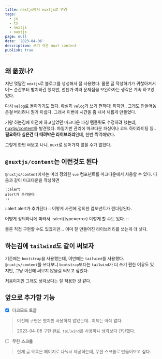 ```yaml
---
title: nextjs에서 nuxtjs로 변경
tags:
  - js
  - ts
  - nextjs
  - nuxtjs
page: null
date: '2023-04-06'
description: 쓰기 쉬운 nuxt content
publish: true
---
```


## 왜 옮겼나?

지난 몇달간 `nextjs`로 블로그를 생성해서 잘 사용했다.
물론 글 작성하기가 귀찮아져서 어느 순간부터 방치하긴 했지만,
언젠가 여러 문제점을 보완하자는 생각은 계속 하고있었다.

다시 `velog`로 돌아가기도 했다. 확실히 `velog`가 쓰기 편하다!
하지만.. 그래도 만들어놓은걸 버리려니 뭔가 아쉽다. 그래서 이번에 시간을 좀 내서 새롭게 만들었다.

기왕 하는김에 이전에 하고싶었던 마크다운 파싱 템플릿도 수정하려 했는데, [nuxtjs/content](https://content.nuxtjs.org/)를 발견했다. 파일기반 관리에 마크다운 파싱이나 코드 하이라이팅 등.. **필요하다 싶은건 다 때려박은 라이브러리**인데, 한번 찍먹해봤다.

그렇게 한번 써보고 나니, `nuxt`로 넘어가지 않을 수가 없었다..

## `@nuxtjs/content`는 이런것도 된다

`@nuxtjs/content`에서는 미리 정의한 `vue` 컴포넌트를 마크다운에서 사용할 수 있다.
다음과 같이 마크다운을 작성하면
```mdc
::alert
alert가 추가된다
::
```
::alert
alert가 추가된다
::
이렇게 사전에 정의한 컴포넌트가 렌더링된다.

어떻게 정의하냐에 따라서
::alert{type=error}
이렇게 할 수도 있다.
::

물론 직접 구현할 수도 있겠지만... 이미 잘 만들어진 라이브러리를 쓰는게 더 낫다.


## 하는김에 `tailwind`도 같이 써보자

기존에는 `bootstrap`을 사용했는데, 이번에는 `tailwind`를 사용했다. `@nuxtjs/content`를 쓰다보니 `bootstrap`보다는 `tailwind`가 더 쓰기 편한 이유도 있지만, 그냥 이전에 써보지 않을걸 써보고 싶었다.

처음이지만 그래도 생각보다는 잘 적용한 것 같다.

## 앞으로 추가할 기능

- [x]  다크모드 토글
  > 이전에 구현은 했지만 사용하지 않았는데.. 이제는 아예 없다.
  >
  > 2023-04-08 구현 완료.
  > `tailwind`를 사용하니 생각보다 간단했다.
- [ ]  무한 스크롤
  > 현재 글 목록은 페이지로 나눠서 제공하는데, 무한 스크롤로 만들어보고 싶다.